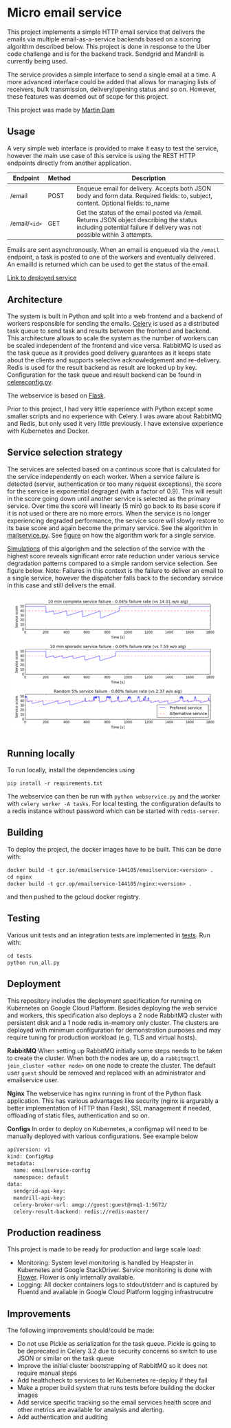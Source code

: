 # Micro email service

This project implements a simple HTTP email service that delivers the emails via multiple email-as-a-service backends based on a scoring algorithm described below. This project is done in response to the Uber code challenge and is for the backend track. Sendgrid and Mandrill is currently being used.

The service provides a simple interface to send a single email at a time. A more advanced interface could be added that allows for managing lists of receivers, bulk transmission, delivery/opening status and so on. However, these features was deemed out of scope for this project.

This project was made by [Martin Dam](https://www.linkedin.com/in/martinslothdam)

## Usage
A very simple web interface is provided to make it easy to test the service, however the main use case of this service is using the REST HTTP endpoints directly from another application.

| Endpoint | Method | Description |
| -------- | ------ | ----------- |
| /email   | POST   | Enqueue email for delivery. Accepts both JSON body and form data. Required fields: to, subject, content. Optional fields: to_name |
| /email/`<id>` | GET | Get the status of the email posted via /email. Returns JSON object describing the status including potential failure if delivery was not possible within 3 attempts. |

Emails are sent asynchronously. When an email is enqueued via the `/email` endpoint, a task is posted to one of the workers and eventually delivered. An emailId is returned which can be used to get the status of the email.

[Link to deployed service](http://emailservice.martindam.dk)

## Architecture
The system is built in Python and split into a web frontend and a backend of workers responsible for sending the emails. [Celery](http://www.celeryproject.org/) is used as a distributed task queue to send task and results between the frontend and backend. This architecture allows to scale the system as the number of workers can be scaled independent of the frontend and vice versa. RabbitMQ is used as the task queue as it provides good delivery guarantees as it keeps state about the clients and supports selective acknowledgement and re-delivery. Redis is used for the result backend as result are looked up by key. Configuration for the task queue and result backend can be found in [celereconfig.py](celeryconfig.py).

The webservice is based on [Flask](http://flask.pocoo.org/docs/0.11/api/).

Prior to this project, I had very little experience with Python except some smaller scripts and no experience with Celery. I was aware about RabbitMQ and Redis, but only used it very little previously. I have extensive experience with Kubernetes and Docker.

## Service selection strategy
The services are selected based on a continous score that is calculated for the service independently on each worker.
When a service failure is detected (server, authentication or too many request exceptions), the score for the service is exponential degraged (with a factor of 0.9). This will result in the score going down until another service is selected as the primary service. Over time the score will linearly (5 min) go back to its base score if it is not used or there are no more errors. When the service is no longer experiencing degraded performance, the service score will slowly restore to its base score and again become the primary service. See the algorithm in [mailservice.py](micromailer/mailservice.py). See [figure](docs/backoff_alg_single.png) on how the algorithm work for a single service.

[Simulations](tests/backoff_all_simulate.py) of this algorighm and the selection of the service with the highest score reveals significant error rate reduction under various service degradation patterns compared to a simple random service selection. See figure below. Note: Failures in this context is the failure to deliver an email to a single service, however the dispatcher falls back to the secondary service in this case and still delivers the email.

![Service score selection algorithm simulation](docs/backoff_alg_withalternative.png)

## Running locally
To run locally, install the dependencies using
```
pip install -r requirements.txt
```

The webservice can then be run with `python webservice.py` and the worker with `celery worker -A tasks`. For local testing, the configuration defaults to a redis instance without password which can be started with `redis-server`.

## Building
To deploy the project, the docker images have to be built. This can be done with:
```
docker build -t gcr.io/emailservice-144105/emailservice:<version> .
cd nginx
docker build -t gcr.op/emailservice-144105/nginx:<version> .
```
and then pushed to the gcloud docker registry.

## Testing
Various unit tests and an integration tests are implemented in [tests](tests/). Run with:
```
cd tests
python run_all.py
```

## Deployment
This repository includes the deployment specification for running on Kubernetes on Google Cloud Platform. Besides deploying the web service and workers, this specification also deploys a 2 node RabbitMQ cluster with persistent disk and a 1 node redis in-memory only cluster. The clusters are deployed with minimum configuration for demonstration purposes and may require tuning for production workload (e.g. TLS and virtual hosts).

**RabbitMQ**
When setting up RabbitMQ initially some steps needs to be taken to create the cluster. When both the nodes are up, do a `rabbitmqctl join_cluster <other node>` on one node to create the cluster. The default user `guest` should be removed and replaced with an administrator and emailservice user.

**Nginx**
The webservice has nginx running in front of the Python flask application. This has various advantages like security (nginx is argurably a better implementation of HTTP than Flask), SSL management if needed, offloading of static files, authentication and so on.

**Configs**
In order to deploy on Kubernetes, a configmap will need to be manually deployed with various configurations. See example below
```
apiVersion: v1
kind: ConfigMap
metadata:
  name: emailservice-config
  namespace: default
data:
  sendgrid-api-key: 
  mandrill-api-key: 
  celery-broker-url: amqp://guest:guest@rmq1-1:5672/
  celery-result-backend: redis://redis-master/
```

## Production readiness
This project is made to be ready for production and large scale load:
 - Monitoring: System level monitoring is handled by Heapster in Kubernetes and Google StackDriver. Service monitoring is done with [Flower](http://flower.readthedocs.io/en/latest/). Flower is only internally available.
 - Logging: All docker containers logs to stdout/stderr and is captured by Fluentd and available in Google Cloud Platform logging infrastrucutre

## Improvements
The following improvements should/could be made:
 - Do not use Pickle as serialization for the task queue. Pickle is going to be deprecated in Celery 3.2 due to security concerns so switch to use JSON or similar on the task queue
 - Improve the initial cluster bootstrapping of RabbitMQ so it does not require manual steps
 - Add healthcheck to services to let Kubernetes re-deploy if they fail
 - Make a proper build system that runs tests before building the docker images
 - Add service specific tracking so the email services health score and other metrics are available for analysis and alerting.
 - Add authentication and auditing

